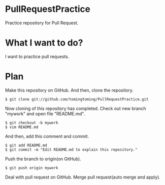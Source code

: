 PullRequestPractice
===================

Practice repository for Pull Request.

# What I want to do?

I want to practice pull requests.

# Plan

Make this repository on GitHub.
And then, clone the repository.

	$ git clone git://github.com/tomingtoming/PullRequestPractice.git

Now cloning of this repository has completed.
Check out new branch "mywork" and open file "README.md".

	$ git checkout -b mywork
	$ vim README.md

And then, add this comment and commit.

	$ git add README.md
	$ git commit -m "Edit README.md to explain this repository."

Push the branch to origin(on GitHub).

	$ git push origin mywork

Deal with pull request on GitHub.
Merge pull request(auto merge and apply).

